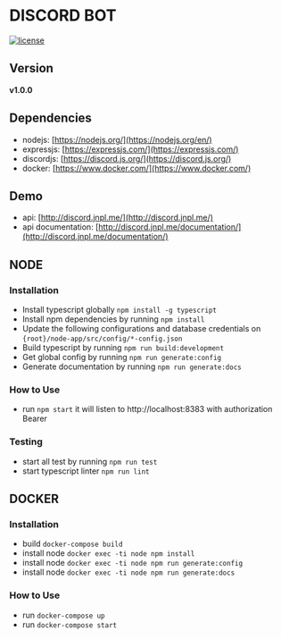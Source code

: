 # DISCORD BOT

[![license](https://img.shields.io/github/license/mashape/apistatus.svg)]()

## Version

**v1.0.0**

## Dependencies

- nodejs: [https://nodejs.org/](https://nodejs.org/en/)
- expressjs: [https://expressjs.com/](https://expressjs.com/)
- discordjs: [https://discord.js.org/](https://discord.js.org/)
- docker: [https://www.docker.com/](https://www.docker.com/)

## Demo

- api: [http://discord.jnpl.me/](http://discord.jnpl.me/)
- api documentation: [http://discord.jnpl.me/documentation/](http://discord.jnpl.me/documentation/)

## NODE

### Installation

- Install typescript globally `npm install -g typescript`
- Install npm dependencies by running `npm install`
- Update the following configurations and database credentials on `{root}/node-app/src/config/*-config.json`
- Build typescript by running `npm run build:development`
- Get global config by running `npm run generate:config`
- Generate documentation by running `npm run generate:docs`

### How to Use

- run `npm start` it will listen to http://localhost:8383 with authorization Bearer

### Testing

- start all test by running `npm run test`
- start typescript linter `npm run lint`

## DOCKER

### Installation

- build `docker-compose build`
- install node `docker exec -ti node npm install`
- install node `docker exec -ti node npm run generate:config`
- install node `docker exec -ti node npm run generate:docs`

### How to Use

- run `docker-compose up`
- run `docker-compose start`
